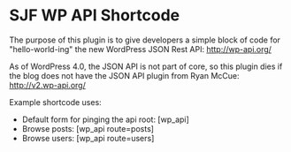 SJF WP API Shortcode
=========

The purpose of this plugin is to give developers a simple block of code for "hello-world-ing" the new WordPress JSON Rest API:  http://wp-api.org/

As of WordPress 4.0, the JSON API is not part of core, so this plugin dies if the blog does not have the JSON API plugin from Ryan McCue: http://v2.wp-api.org/

Example shortcode uses:

 * Default form for pinging the api root: [wp_api]
 * Browse posts: [wp_api route=posts]
 * Browse users: [wp_api route=users]